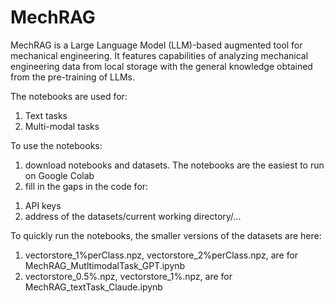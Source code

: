 # MechRAG
MechRAG is a Large Language Model (LLM)-based augmented tool for mechanical engineering. It features capabilities of analyzing mechanical engineering data from local storage with the general knowledge obtained from the pre-training of LLMs. 


The notebooks are used for:
  1) Text tasks
  2) Multi-modal tasks


To use the notebooks:
1. download notebooks and datasets. The notebooks are the easiest to run on Google Colab
2. fill in the gaps in the code for:
  1) API keys
  2) address of the datasets/current working directory/...


To quickly run the notebooks, the smaller versions of the datasets are here:
  1) vectorstore_1%perClass.npz, vectorstore_2%perClass.npz, are for MechRAG_MutltimodalTask_GPT.ipynb
  2)  vectorstore_0.5%.npz, vectorstore_1%.npz, are for MechRAG_textTask_Claude.ipynb
